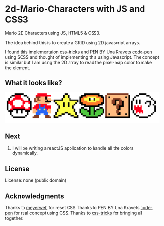 # 2d-Mario-Characters with JS and CSS3

Mario 2D Characters using JS, HTML5 & CSS3.

The idea behind this is to create a GRID using 2D javascript arrays. 

I found this implementaion [css-tricks](https://css-tricks.com/fun-times-css-pixel-art/) and PEN BY Una Kravets [code-pen](https://codepen.io/una/pen/oXXRgg) using SCSS and thought of implementing this using Javascript. The concept is similar but I am using the 2D array to read the pixel-map color to make the element.

## What it looks like?

<img src="display.png" alt="Mario Characters" >

## Next

1. I will be writing a reactJS application to handle all the colors dynamically.

## License
License: none (public domain)

## Acknowledgments

Thanks to [meyerweb](http://meyerweb.com/eric/tools/css/reset/) for reset CSS
Thanks to PEN BY Una Kravets [code-pen](https://codepen.io/una/pen/oXXRgg) for real concept using CSS.
Thanks to [css-tricks](https://css-tricks.com/fun-times-css-pixel-art/) for bringing all together.
